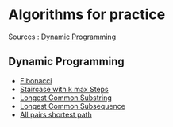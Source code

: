 Algorithms for practice
====


Sources :
[Dynamic Programming](http://math.uaa.alaska.edu/~afkjm/cs351/handouts/dynamic.pdf)


Dynamic Programming
---

  * [Fibonacci](dynamicprogramming/fibonacci.go)
  * [Staircase with k max Steps](dynamicprogramming/staircase.go)
  * [Longest Common Substring](dynamicprogramming/longest-common-substring.go)
  * [Longest Common Subsequence](dynamicprogramming/longest-common-subsequence.go)
  * [All pairs shortest path](dynamicprogramming/all-pair-shortest-path.go)